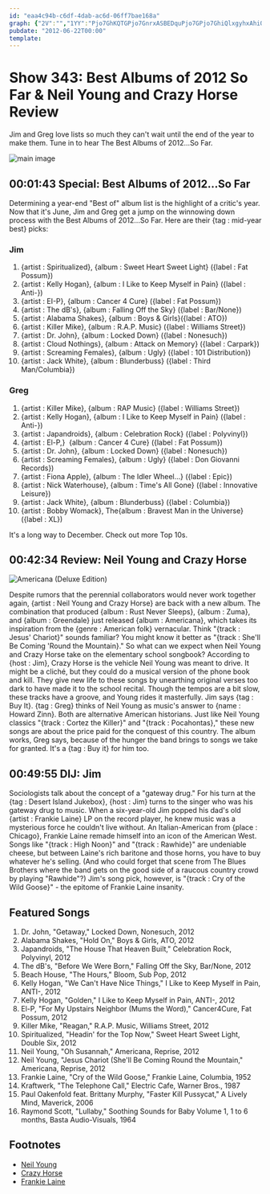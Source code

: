 ```yaml
---
id: "eaa4c94b-c6df-4dab-ac6d-06ff7bae168a"
graph: {"2V":"","1YY":"Pjo7GhKQTGPjo7GnrxASBEDquPjo7GPjo7GhiQlxgyhxAhiQlx97qiphiQlx3Zae8hiQlx3Zae8meT8x97qipX6cfd97qipf6Ydk","2B7":"BEpTrqYVo9X6cfdqYVo96GjNhMOJ5z6GjNhClQnE5P6YB6GjNh6GjNhBEpTr"}
pubdate: "2012-06-22T00:00"
template: 
---
```






# Show 343: Best Albums of 2012 So Far & Neil Young and Crazy Horse Review

Jim and Greg love lists so much they can't wait until the end of the year to make them. Tune in to hear The Best Albums of 2012...So Far.

![main image](https://static.soundopinions.org/images/2012/bestof2012_sofar.jpg)



## 00:01:43 Special: Best Albums of 2012...So Far

Determining a year-end "Best of" album list is the highlight of a critic's year. Now that it's June, Jim and Greg get a jump on the winnowing down process with the Best Albums of 2012...So Far. Here are their {tag : mid-year best} picks:


### Jim

1. {artist : Spiritualized}, {album : Sweet Heart Sweet Light} ({label : Fat Possum})
2. {artist : Kelly Hogan}, {album : I Like to Keep Myself in Pain} ({label : Anti-})
3. {artist : EI-P}, {album : Cancer 4 Cure} ({label : Fat Possum})
4. {artist : The dB's}, {album : Falling Off the Sky} ({label : Bar/None})
5. {artist : Alabama Shakes}, {album : Boys & Girls}({label : ATO})
6. {artist : Killer Mike}, {album : R.A.P. Music} ({label : Williams Street})
7. {artist : Dr. John}, {album : Locked Down} ({label : Nonesuch})
8. {artist : Cloud Nothings}, {album : Attack on Memory} ({label : Carpark})
9. {artist : Screaming Females}, {album : Ugly} ({label : 101 Distribution})
10. {artist : Jack White}, {album : Blunderbuss} ({label : Third Man/Columbia})


### Greg

1. {artist : Killer Mike}, {album : RAP Music} ({label : Williams Street})
2. {artist : Kelly Hogan}, {album : I Like to Keep Myself in Pain} ({label : Anti-})
3. {artist : Japandroids}, {album : Celebration Rock} ({label : Polyvinyl})
4. {artist : El-P,}  {album : Cancer 4 Cure} ({label : Fat Possum})
5. {artist : Dr. John}, {album : Locked Down} ({label : Nonesuch})
6. {artist : Screaming Females}, {album : Ugly} ({label : Don Giovanni Records})
7. {artist : Fiona Apple}, {album : The Idler Wheel...} ({label : Epic})
8. {artist : Nick Waterhouse}, {album : Time's All Gone} ({label : Innovative Leisure})
9. {artist : Jack White}, {album : Blunderbuss} ({label : Columbia})
10. {artist : Bobby Womack}, The{album : Bravest Man in the Universe} ({label : XL})

It's a long way to December. Check out more Top 10s.



## 00:42:34 Review: Neil Young and Crazy Horse

![Americana (Deluxe Edition)](https://static.soundopinions.org/assets/343/1YY0.jpg)

Despite rumors that the perennial collaborators would never work together again, {artist : Neil Young and Crazy Horse} are back with a new album. The combination that produced {album : Rust Never Sleeps}, {album : Zuma}, and {album : Greendale} just released {album : Americana}, which takes its inspiration from the {genre : American folk} vernacular. Think "{track : Jesus' Chariot}" sounds familiar? You might know it better as "{track : She'll Be Coming 'Round the Mountain}." So what can we expect when Neil Young and Crazy Horse take on the elementary school songbook? According to {host : Jim}, Crazy Horse is the vehicle Neil Young was meant to drive. It might be a cliché, but they could do a musical version of the phone book and kill. They give new life to these songs by unearthing original verses too dark to have made it to the school recital. Though the tempos are a bit slow, these tracks have a groove, and Young rides it masterfully. Jim says {tag : Buy It}. {tag : Greg} thinks of Neil Young as music's answer to {name : Howard Zinn}. Both are alternative American historians. Just like Neil Young classics "{track : Cortez the Killer}" and "{track : Pocahontas}," these new songs are about the price paid for the conquest of this country. The album works, Greg says, because of the hunger the band brings to songs we take for granted. It's a {tag : Buy it} for him too.



## 00:49:55 DIJ: Jim

Sociologists talk about the concept of a "gateway drug." For his turn at the {tag : Desert Island Jukebox}, {host : Jim} turns to the singer who was his gateway drug to music. When a six-year-old Jim popped his dad's old {artist : Frankie Laine} LP on the record player, he knew music was a mysterious force he couldn't live without. An Italian-American from {place : Chicago}, Frankie Laine remade himself into an icon of the American West. Songs like "{track : High Noon}" and "{track : Rawhide}" are undeniable cheese, but between Laine's rich baritone and those horns, you have to buy whatever he's selling. (And who could forget that scene from The Blues Brothers where the band gets on the good side of a raucous country crowd by playing "Rawhide"?) Jim's song pick, however, is "{track : Cry of the Wild Goose}" - the epitome of Frankie Laine insanity.



## Featured Songs

1. Dr. John, "Getaway," Locked Down, Nonesuch, 2012
2. Alabama Shakes, "Hold On," Boys & Girls, ATO, 2012
3. Japandroids, "The House That Heaven Built," Celebration Rock, Polyvinyl, 2012
4. The dB's, "Before We Were Born," Falling Off the Sky, Bar/None, 2012
5. Beach House, "The Hours," Bloom, Sub Pop, 2012
6. Kelly Hogan, "We Can't Have Nice Things," I Like to Keep Myself in Pain, ANTI-, 2012
7. Kelly Hogan, "Golden," I Like to Keep Myself in Pain, ANTI-, 2012
8. El-P, "For My Upstairs Neighbor (Mums the Word)," Cancer4Cure, Fat Possum, 2012
9. Killer Mike, "Reagan," R.A.P. Music, Williams Street, 2012
10. Spiritualized, "Headin' for the Top Now," Sweet Heart Sweet Light, Double Six, 2012
11. Neil Young, "Oh Susannah," Americana, Reprise, 2012
12. Neil Young, "Jesus Chariot (She'll Be Coming Round the Mountain," Americana, Reprise, 2012
13. Frankie Laine, "Cry of the Wild Goose," Frankie Laine, Columbia, 1952
14. Kraftwerk, "The Telephone Call," Electric Cafe, Warner Bros., 1987
15. Paul Oakenfold feat. Brittany Murphy, "Faster Kill Pussycat," A Lively Mind, Maverick, 2006
16. Raymond Scott, "Lullaby," Soothing Sounds for Baby Volume 1, 1 to 6 months, Basta Audio-Visuals, 1964



## Footnotes

- [Neil Young](http://www.neilyoung.com/index2.html)
- [Crazy Horse](http://www.allmusic.com/artist/crazy-horse-mn0000130932)
- [Frankie Laine](http://www.frankielaine.com/)
